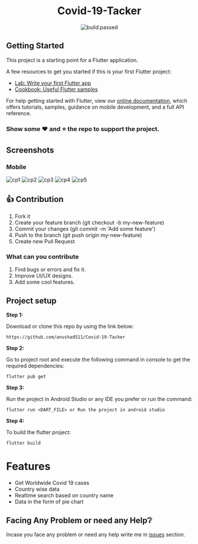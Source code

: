 <h1 align="center">Covid-19-Tacker</h1>
<p align="center"><img align="center" src="https://travis-ci.com/travis-ci/travis-web.svg?branch=master&amp;status=passed" alt="build:passed"></p>

## Getting Started
This project is a starting point for a Flutter application.

A few resources to get you started if this is your first Flutter project:

- [Lab: Write your first Flutter app](https://flutter.dev/docs/get-started/codelab)
- [Cookbook: Useful Flutter samples](https://flutter.dev/docs/cookbook)

For help getting started with Flutter, view our
[online documentation](https://flutter.dev/docs), which offers tutorials,
samples, guidance on mobile development, and a full API reference.

### Show some :heart: and :star: the repo to support the project. 

## Screenshots

### Mobile
![cp1](https://user-images.githubusercontent.com/51479606/92601132-1651da00-f2ca-11ea-9633-d5831a0ad3cc.jpg)
![cp2](https://user-images.githubusercontent.com/51479606/92601147-19e56100-f2ca-11ea-985f-2863545f5996.jpg)
![cp3](https://user-images.githubusercontent.com/51479606/92601168-1f42ab80-f2ca-11ea-9cd8-347f42b56260.jpg)
![cp4](https://user-images.githubusercontent.com/51479606/92601185-24075f80-f2ca-11ea-8469-294c24f9ddc8.jpg)
![cp5](https://user-images.githubusercontent.com/51479606/92601200-27025000-f2ca-11ea-81bd-1484a57985da.jpg)

## 👍 Contribution
1. Fork it
2. Create your feature branch (git checkout -b my-new-feature)
3. Commit your changes (git commit -m 'Add some feature')
4. Push to the branch (git push origin my-new-feature)
5. Create new Pull Request

### What can you contribute
1. Find bugs or errors and fix it.
2. Improve UI/UX designs.
3. Add some cool features.

## Project setup

**Step 1:**

Download or clone this repo by using the link below:

```
https://github.com/anushad511/Covid-19-Tacker
```

**Step 2:**

Go to project root and execute the following command in console to get the required dependencies:

```
flutter pub get
```

**Step 3:**

Run the project in Android Studio or any IDE you prefer or run the command:

```
flutter run <DART_FILE> or Run the project in android studio
```

**Step 4:**

To build the flutter project:

```
flutter build
```
# Features

- Get Worldwide Covid 19 cases
- Country wise data
- Realtime search based on country name
- Data in the form of pie chart




## Facing Any Problem or need any Help:grey_question:
Incase you face any problem or need any help write me in [issues](https://github.com/anushad511/Covid-19-Tacker/issues) section. 
